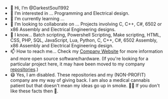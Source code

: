 - 👋 Hi, I’m @DarkestSoul1992
- 👀 I’m interested in ... Programming and Electrical design.
- 🌱 I’m currently learning ...
- 🏢 I’m looking to collaborate on ... Projects involving C, C++, C#, 6502 or x86 Assembly and Electrical Engineering designs.
- 🧠 I know... Batch scripting, Powershell Scripting, Make scripting, HTML, CSS, PHP, SQL, JavaScript, Lua, Python, C, C++, C#, 6502 Assembly, x86 Assembly and Electrical Engineering design.
- 📫 How to reach me... Check my [Company Website](https://wolfnet-computing.com) for more information and more open source software/hardware. (If you're looking for a particular project here, it may have been moved to my company [repositories](https://github.com/orgs/WolfNet-Computing/repositories).)
- 😷 Yes, I am disabled. These repositories and my (NON-PROFIT) company are my way of giving back. I am also a medical cannabis patient but that doesn't mean my ideas go up in smoke. 😶‍🌫️ If you don't like these facts then 🖕.
<!---
DarkestSoul1992/DarkestSoul1992 is a ✨ special ✨ repository because its `README.md` (this file) appears on your GitHub profile.
You can click the Preview link to take a look at your changes.
--->
